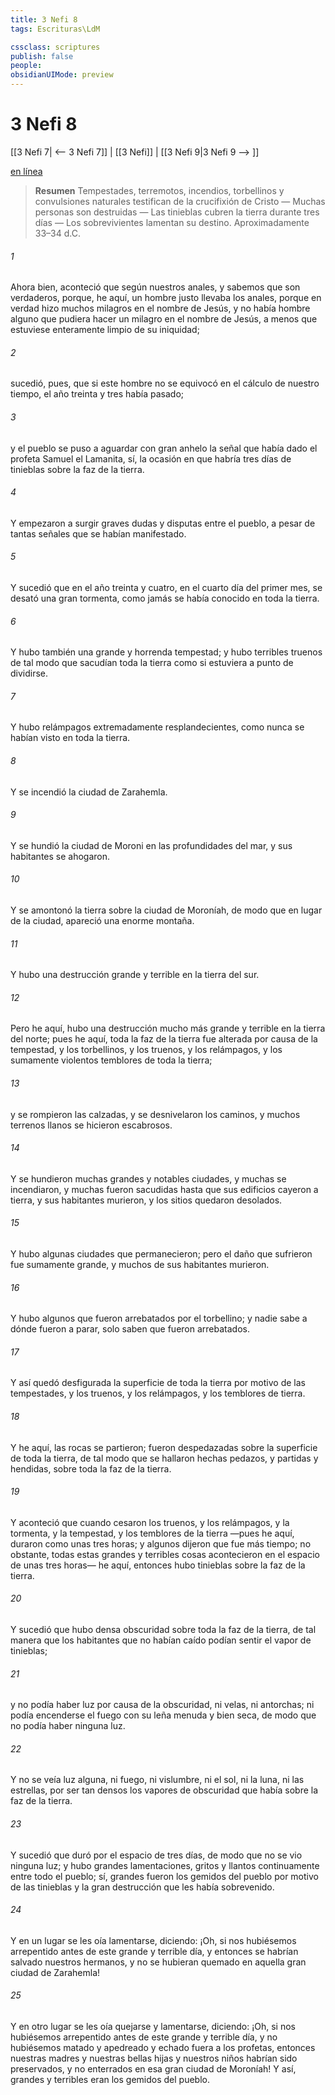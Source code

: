 ```yaml
---
title: 3 Nefi 8
tags: Escrituras\LdM

cssclass: scriptures
publish: false
people:
obsidianUIMode: preview
---
```


# 3 Nefi 8
[[3 Nefi 7| <-- 3 Nefi 7]] | [[3 Nefi]] | [[3 Nefi 9|3 Nefi 9 --> ]]

[en línea](https://churchofjesuschrist.org/study/scriptures/bofm/3-ne/8?lang=spa)

> __Resumen__
Tempestades, terremotos, incendios, torbellinos y convulsiones naturales testifican de la crucifixión de Cristo — Muchas personas son destruidas — Las tinieblas cubren la tierra durante tres días — Los sobrevivientes lamentan su destino. Aproximadamente 33–34 d.C.

###### 1 
Ahora bien, aconteció que según nuestros anales, y sabemos que son verdaderos, porque, he aquí, un hombre justo llevaba los anales, porque en verdad hizo muchos milagros en el nombre de Jesús, y no había hombre alguno que pudiera hacer un milagro en el nombre de Jesús, a menos que estuviese enteramente limpio de su iniquidad;

###### 2 
sucedió, pues, que si este hombre no se equivocó en el cálculo de nuestro tiempo, el año treinta y tres había pasado;

###### 3 
y el pueblo se puso a aguardar con gran anhelo la señal que había dado el profeta Samuel el Lamanita, sí, la ocasión en que habría tres días de tinieblas sobre la faz de la tierra.

###### 4 
Y empezaron a surgir graves dudas y disputas entre el pueblo, a pesar de tantas señales que se habían manifestado.

###### 5 
Y sucedió que en el año treinta y cuatro, en el cuarto día del primer mes, se desató una gran tormenta, como jamás se había conocido en toda la tierra.

###### 6 
Y hubo también una grande y horrenda tempestad; y hubo terribles truenos de tal modo que sacudían toda la tierra como si estuviera a punto de dividirse.

###### 7 
Y hubo relámpagos extremadamente resplandecientes, como nunca se habían visto en toda la tierra.

###### 8 
Y se incendió la ciudad de Zarahemla.

###### 9 
Y se hundió la ciudad de Moroni en las profundidades del mar, y sus habitantes se ahogaron.

###### 10 
Y se amontonó la tierra sobre la ciudad de Moroníah, de modo que en lugar de la ciudad, apareció una enorme montaña.

###### 11 
Y hubo una destrucción grande y terrible en la tierra del sur.

###### 12 
Pero he aquí, hubo una destrucción mucho más grande y terrible en la tierra del norte; pues he aquí, toda la faz de la tierra fue alterada por causa de la tempestad, y los torbellinos, y los truenos, y los relámpagos, y los sumamente violentos temblores de toda la tierra;

###### 13 
y se rompieron las calzadas, y se desnivelaron los caminos, y muchos terrenos llanos se hicieron escabrosos.

###### 14 
Y se hundieron muchas grandes y notables ciudades, y muchas se incendiaron, y muchas fueron sacudidas hasta que sus edificios cayeron a tierra, y sus habitantes murieron, y los sitios quedaron desolados.

###### 15 
Y hubo algunas ciudades que permanecieron; pero el daño que sufrieron fue sumamente grande, y muchos de sus habitantes murieron.

###### 16 
Y hubo algunos que fueron arrebatados por el torbellino; y nadie sabe a dónde fueron a parar, solo saben que fueron arrebatados.

###### 17 
Y así quedó desfigurada la superficie de toda la tierra por motivo de las tempestades, y los truenos, y los relámpagos, y los temblores de tierra.

###### 18 
Y he aquí, las rocas se partieron; fueron despedazadas sobre la superficie de toda la tierra, de tal modo que se hallaron hechas pedazos, y partidas y hendidas, sobre toda la faz de la tierra.

###### 19 
Y aconteció que cuando cesaron los truenos, y los relámpagos, y la tormenta, y la tempestad, y los temblores de la tierra —pues he aquí, duraron como unas tres horas; y algunos dijeron que fue más tiempo; no obstante, todas estas grandes y terribles cosas acontecieron en el espacio de unas tres horas— he aquí, entonces hubo tinieblas sobre la faz de la tierra.

###### 20 
Y sucedió que hubo densa obscuridad sobre toda la faz de la tierra, de tal manera que los habitantes que no habían caído podían sentir el vapor de tinieblas;

###### 21 
y no podía haber luz por causa de la obscuridad, ni velas, ni antorchas; ni podía encenderse el fuego con su leña menuda y bien seca, de modo que no podía haber ninguna luz.

###### 22 
Y no se veía luz alguna, ni fuego, ni vislumbre, ni el sol, ni la luna, ni las estrellas, por ser tan densos los vapores de obscuridad que había sobre la faz de la tierra.

###### 23 
Y sucedió que duró por el espacio de tres días, de modo que no se vio ninguna luz; y hubo grandes lamentaciones, gritos y llantos continuamente entre todo el pueblo; sí, grandes fueron los gemidos del pueblo por motivo de las tinieblas y la gran destrucción que les había sobrevenido.

###### 24 
Y en un lugar se les oía lamentarse, diciendo: ¡Oh, si nos hubiésemos arrepentido antes de este grande y terrible día, y entonces se habrían salvado nuestros hermanos, y no se hubieran quemado en aquella gran ciudad de Zarahemla!

###### 25 
Y en otro lugar se les oía quejarse y lamentarse, diciendo: ¡Oh, si nos hubiésemos arrepentido antes de este grande y terrible día, y no hubiésemos matado y apedreado y echado fuera a los profetas, entonces nuestras madres y nuestras bellas hijas y nuestros niños habrían sido preservados, y no enterrados en esa gran ciudad de Moroníah! Y así, grandes y terribles eran los gemidos del pueblo.

